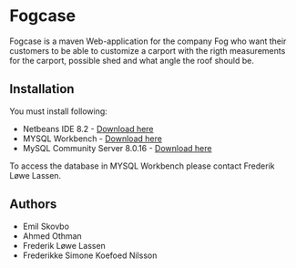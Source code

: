 # Fogcase 

Fogcase is a maven Web-application for the company Fog who want their customers to be able to customize a carport with the rigth measurements for the carport, possible shed and what angle the roof should be. 

## Installation

You must install following:
* Netbeans IDE 8.2 - [Download here](https://netbeans.org/downloads/8.2/) 
* MYSQL Workbench - [Download here](https://dev.mysql.com/downloads/workbench/) 
* MySQL Community Server 8.0.16 - [Download here](https://dev.mysql.com/downloads/mysql/)

To access the database in MYSQL Workbench please contact Frederik Løwe Lassen.

## Authors

* Emil Skovbo
* Ahmed Othman
* Frederik Løwe Lassen
* Frederikke Simone Koefoed Nilsson
